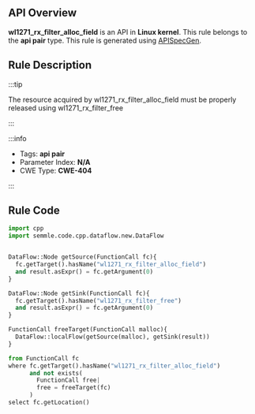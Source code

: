 ---
---


## API Overview
**wl1271_rx_filter_alloc_field** is an API in **Linux kernel**. This rule belongs to the **api pair** type. This rule is generated using [APISpecGen](../../tools/APISpecGen).
## Rule Description

:::tip

The resource acquired by wl1271_rx_filter_alloc_field must be properly released using wl1271_rx_filter_free

:::

:::info

- Tags: **api pair**
- Parameter Index: **N/A**
- CWE Type: **CWE-404**

:::

## Rule Code
```python
import cpp
import semmle.code.cpp.dataflow.new.DataFlow


DataFlow::Node getSource(FunctionCall fc){
  fc.getTarget().hasName("wl1271_rx_filter_alloc_field")
  and result.asExpr() = fc.getArgument(0)
}

DataFlow::Node getSink(FunctionCall fc){
  fc.getTarget().hasName("wl1271_rx_filter_free")
  and result.asExpr() = fc.getArgument(0)
}

FunctionCall freeTarget(FunctionCall malloc){
  DataFlow::localFlow(getSource(malloc), getSink(result))
}

from FunctionCall fc
where fc.getTarget().hasName("wl1271_rx_filter_alloc_field")
      and not exists(
        FunctionCall free| 
        free = freeTarget(fc)
      )
select fc.getLocation()

    
```